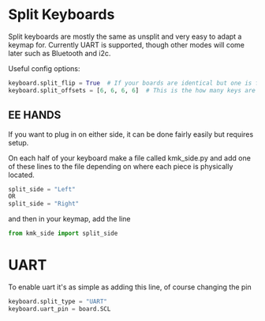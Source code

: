 # Split Keyboards
Split keyboards are mostly the same as unsplit and very easy to adapt a keymap for. Currently
UART is supported, though other modes will come later such as Bluetooth and i2c.

Useful config options:
```python
keyboard.split_flip = True  # If your boards are identical but one is flipped, this option is for you 
keyboard.split_offsets = [6, 6, 6, 6]  # This is the how many keys are on each column on the "Master" half
```

## EE HANDS
If you want to plug in on either side, it can be done fairly easily but requires setup. 

On each half of your keyboard make a file called kmk_side.py and add one of these lines to the file
depending on where each piece is physically located.
```python
split_side = "Left"
OR
split_side = "Right"
```

and then in your keymap, add the line
```python
from kmk_side import split_side
```

# UART
To enable uart it's as simple as adding this line, of course changing the pin
```python
keyboard.split_type = "UART"
keyboard.uart_pin = board.SCL
```
